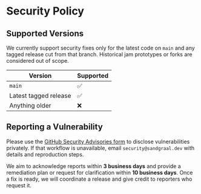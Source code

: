 # Security Policy

## Supported Versions

We currently support security fixes only for the latest code on `main` and any tagged release cut from that branch. Historical jam prototypes or forks are considered out of scope.

| Version | Supported |
| ------- | --------- |
| `main`  | ✅        |
| Latest tagged release | ✅ |
| Anything older        | ❌ |

## Reporting a Vulnerability

Please use the [GitHub Security Advisories form](https://github.com/sandgraal/tiny-helpdesk-hero/security/advisories/new) to disclose vulnerabilities privately. If that workflow is unavailable, email `security@sandgraal.dev` with details and reproduction steps.

We aim to acknowledge reports within **3 business days** and provide a remediation plan or request for clarification within **10 business days**. Once a fix is ready, we will coordinate a release and give credit to reporters who request it.
